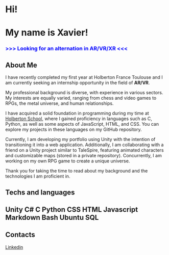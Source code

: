 # Hi!
# My name is Xavier!

### <span style="color: blue ;"> >>> **Looking for an alternation in AR/VR/XR** <<< </span>

## About Me
I have recently completed my first year at Holberton France Toulouse and I am currently seeking an internship opportunity in the field of **AR/VR**.

My professional background is diverse, with experience in various sectors. My interests are equally varied, ranging from chess and video games to RPGs, the metal universe, and human relationships.

I have acquired a solid foundation in programming during my time at [Holberton School](https://www.holbertonschool.fr/), where I gained proficiency in languages such as C, Python, as well as some aspects of JavaScript, HTML, and CSS. You can explore my projects in these languages on my GitHub repository.

Currently, I am developing my portfolio using Unity with the intention of transitioning it into a web application. Additionally, I am collaborating with a friend on a Unity project similar to TaleSpire, featuring animated characters and customizable maps (stored in a private repository). Concurrently, I am working on my own RPG game to create a unique universe.

Thank you for taking the time to read about my background and the technologies I am proficient in.

## **Techs and languages**
## Unity C# C Python CSS HTML Javascript Markdown Bash Ubuntu SQL

## Contacts

[Linkedin](https://www.linkedin.com/in/xavier-bertin-2406152a2/)
